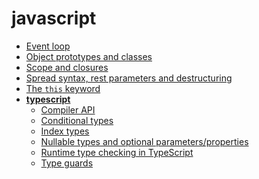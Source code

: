 <!-- this entire file is auto-generated -->

# javascript

<!-- optional markdown-notes-tree directory description starts here -->

<!-- optional markdown-notes-tree directory description ends here -->

-   [Event loop](Event-loop.md)
-   [Object prototypes and classes](Object-prototypes-classes.md)
-   [Scope and closures](Scope-closures.md)
-   [Spread syntax, rest parameters and destructuring](Spread-syntax-rest-parameters-destructuring.md)
-   [The `this` keyword](This-keyword.md)
-   [**typescript**](typescript/README.md)
    -   [Compiler API](typescript/Compiler-API.md)
    -   [Conditional types](typescript/Conditional-types.md)
    -   [Index types](typescript/Index-types.md)
    -   [Nullable types and optional parameters/properties](typescript/Nullable-types-optional-parameters-properties.md)
    -   [Runtime type checking in TypeScript](typescript/Runtime-type-checking.md)
    -   [Type guards](typescript/Type-guards.md)
